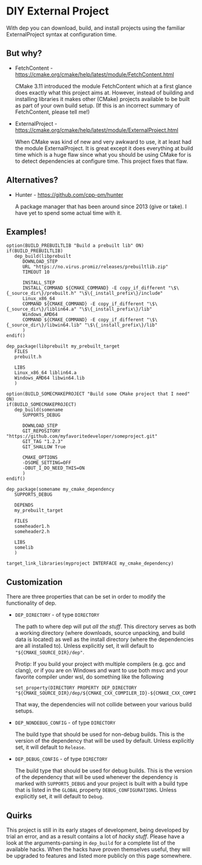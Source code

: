 # DIY External Project

With dep you can download, build, and install projects using the
familiar ExternalProject syntax at configuration time.

## But why?

* FetchContent - https://cmake.org/cmake/help/latest/module/FetchContent.html

  CMake 3.11 introduced the module FetchContent which at a first
  glance does exactly what this project aims at. However, instead of
  building and installing libraries it makes other (CMake) projects
  available to be built as part of your own build setup. (If this is
  an incorrect summary of FetchContent, please tell me!)

* ExternalProject - https://cmake.org/cmake/help/latest/module/ExternalProject.html

  When CMake was kind of new and very awkward to use, it at least had
  the module ExternalProject. It is great except it does everything at
  build time which is a huge flaw since what you should be using CMake
  for is to detect dependencies at configure time. This project fixes
  that flaw.

## Alternatives?

* Hunter - https://github.com/cpp-pm/hunter

  A package manager that has been around since 2013 (give or take). I
  have yet to spend some actual time with it.

## Examples!

```
option(BUILD_PREBUILTLIB "Build a prebuilt lib" ON)
if(BUILD_PREBUILTLIB)
   dep_build(libprebuilt
      DOWNLOAD_STEP
      URL "https://no.virus.promiz/releases/prebuiltlib.zip"
      TIMEOUT 10

      INSTALL_STEP
      INSTALL_COMMAND ${CMAKE_COMMAND} -E copy_if_different "\$\{_source_dir\}/prebuilt.h" "\$\{_install_prefix\}/include"
      Linux_x86_64
      COMMAND ${CMAKE_COMMAND} -E copy_if_different "\$\{_source_dir\}/liblin64.a" "\$\{_install_prefix\}/lib"
      Windows_AMD64
      COMMAND ${CMAKE_COMMAND} -E copy_if_different "\$\{_source_dir\}/libwin64.lib" "\$\{_install_prefix\}/lib"
      )
endif()

dep_package(libprebuilt my_prebuilt_target
   FILES
   prebuilt.h

   LIBS
   Linux_x86_64 liblin64.a
   Windows_AMD64 libwin64.lib
   )

option(BUILD_SOMECMAKEPROJECT "Build some CMake project that I need" ON)
if(BUILD_SOMECMAKEPROJECT)
   dep_build(somename
      SUPPORTS_DEBUG

      DOWNLOAD_STEP
      GIT_REPOSITORY "https://github.com/myfavoritedeveloper/someproject.git"
      GIT_TAG "1.2.3"
      GIT_SHALLOW True

      CMAKE_OPTIONS
      -DSOME_SETTING=OFF
      -DBUT_I_DO_NEED_THIS=ON
      )
endif()

dep_package(somename my_cmake_dependency
   SUPPORTS_DEBUG

   DEPENDS
   my_prebuilt_target

   FILES
   someheader1.h
   someheader2.h

   LIBS
   somelib
   )

target_link_libraries(myproject INTERFACE my_cmake_dependency)
```

## Customization

There are three properties that can be set in order to modify the
functionality of dep.

* `DEP_DIRECTORY` - of type `DIRECTORY`

  The path to where dep will put _all the stuff_. This directory
  serves as both a working directory (where downloads, source
  unpacking, and build data is located) as well as the install
  directory (where the dependencies are all installed to). Unless
  explicitly set, it will default to `"${CMAKE_SOURCE_DIR}/dep"`.

  Protip: If you build your project with multiple compilers (e.g. gcc
  and clang), or if you are on Windows and want to use both msvc and
  your favorite compiler under wsl, do something like the following
  ```
  set_property(DIRECTORY PROPERTY DEP_DIRECTORY "${CMAKE_SOURCE_DIR}/dep/${CMAKE_CXX_COMPILER_ID}-${CMAKE_CXX_COMPILER_VERSION}")
  ```

  That way, the dependencies will not collide between your various
  build setups.

* `DEP_NONDEBUG_CONFIG` - of type `DIRECTORY`

  The build type that should be used for non-debug builds. This is the
  version of the dependency that will be used by default. Unless
  explicitly set, it will default to `Release`.

* `DEP_DEBUG_CONFIG` - of type `DIRECTORY`

  The build type that should be used for debug builds. This is the
  version of the dependency that will be used whenever the dependency
  is marked with `SUPPORTS_DEBUG` and your project is built with a
  build type that is listed in the `GLOBAL` property
  `DEBUG_CONFIGURATIONS`. Unless explicitly set, it will default to
  `Debug`.

## Quirks

This project is still in its early stages of development, being
developed by trial an error, and as a result contains a lot of _hacky
stuff_. Please have a look at the arguments-parsing in `dep_build` for
a complete list of the available hacks. When the hacks have proven
themselves useful, they will be upgraded to features and listed more
publicly on this page somewhere.
